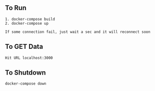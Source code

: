 ## To Run
```
1. docker-compose build
2. docker-compose up

If some connection fail, just wait a sec and it will reconnect soon
```

## To GET Data

```Hit URL localhost:3000```

## To Shutdown

```docker-compose down```
